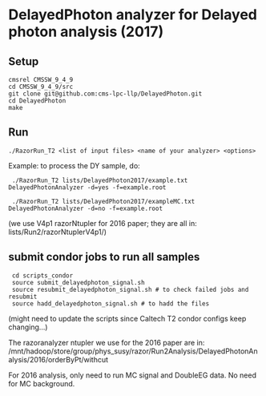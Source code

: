 DelayedPhoton analyzer for Delayed photon analysis (2017)
=============

Setup
-------------

    cmsrel CMSSW_9_4_9
    cd CMSSW_9_4_9/src
    git clone git@github.com:cms-lpc-llp/DelayedPhoton.git
    cd DelayedPhoton
    make

Run
-------------

    ./RazorRun_T2 <list of input files> <name of your analyzer> <options>    

Example: to process the DY sample, do:
	
     ./RazorRun_T2 lists/DelayedPhoton2017/example.txt DelayedPhotonAnalyzer -d=yes -f=example.root
     
     ./RazorRun_T2 lists/DelayedPhoton2017/exampleMC.txt DelayedPhotonAnalyzer -d=no -f=example.root

(we use V4p1 razorNtupler for 2016 paper; they are all in: lists/Run2/razorNtuplerV4p1/)

submit condor jobs to run all samples 
-------------

     cd scripts_condor
     source submit_delayedphoton_signal.sh
     source resubmit_delayedphoton_signal.sh # to check failed jobs and resubmit
     source hadd_delayedphoton_signal.sh # to hadd the files
    
(might need to update the scripts since Caltech T2 condor configs keep changing...)

The razoranalyzer ntupler we use for the 2016 paper are in: /mnt/hadoop/store/group/phys_susy/razor/Run2Analysis/DelayedPhotonAnalysis/2016/orderByPt/withcut

For 2016 analysis, only need to run MC signal and DoubleEG data. No need for MC background.

